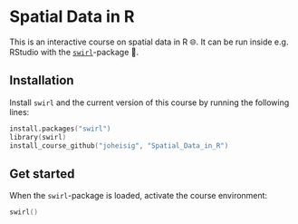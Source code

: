 # Spatial Data in R

This is an interactive course on spatial data in R :globe_with_meridians:. It can be run inside e.g. RStudio with the [`swirl`](https://github.com/swirldev)-package 🌌.

## Installation

Install `swirl` and the current version of this course by running the following lines:

```s
install.packages("swirl")
library(swirl)
install_course_github("joheisig", "Spatial_Data_in_R")
```

## Get started

When the `swirl`-package is loaded, activate the course environment:

```s
swirl()
```
